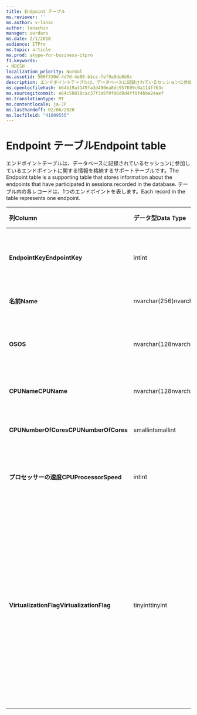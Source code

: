 ```yaml
---
title: Endpoint テーブル
ms.reviewer: ''
ms.author: v-lanac
author: lanachin
manager: serdars
ms.date: 2/1/2018
audience: ITPro
ms.topic: article
ms.prod: skype-for-business-itpro
f1.keywords:
- NOCSH
localization_priority: Normal
ms.assetid: 500f330d-4d7d-4e88-b1cc-fef9a9de6b5c
description: エンドポイントテーブルは、データベースに記録されているセッションに参加しているエンドポイントに関する情報を格納するサポートテーブルです。 テーブル内の各レコードは、1つのエンドポイントを表します。
ms.openlocfilehash: b64b19a3149fa3d490ea8dc957699c0a114f763c
ms.sourcegitcommit: e64c50818cac37f3d6f0f96d0d4ff0f4bba24aef
ms.translationtype: MT
ms.contentlocale: ja-JP
ms.lasthandoff: 02/06/2020
ms.locfileid: "41809555"
---
```

# <a name="endpoint-table"></a><span data-ttu-id="2f04b-104">Endpoint テーブル</span><span class="sxs-lookup"><span data-stu-id="2f04b-104">Endpoint table</span></span>
 
<span data-ttu-id="2f04b-105">エンドポイントテーブルは、データベースに記録されているセッションに参加しているエンドポイントに関する情報を格納するサポートテーブルです。</span><span class="sxs-lookup"><span data-stu-id="2f04b-105">The Endpoint table is a supporting table that stores information about the endpoints that have participated in sessions recorded in the database.</span></span> <span data-ttu-id="2f04b-106">テーブル内の各レコードは、1つのエンドポイントを表します。</span><span class="sxs-lookup"><span data-stu-id="2f04b-106">Each record in the table represents one endpoint.</span></span>
  
|<span data-ttu-id="2f04b-107">**列**</span><span class="sxs-lookup"><span data-stu-id="2f04b-107">**Column**</span></span>|<span data-ttu-id="2f04b-108">**データ型**</span><span class="sxs-lookup"><span data-stu-id="2f04b-108">**Data Type**</span></span>|<span data-ttu-id="2f04b-109">**キー/インデックス**</span><span class="sxs-lookup"><span data-stu-id="2f04b-109">**Key/Index**</span></span>|<span data-ttu-id="2f04b-110">**詳細**</span><span class="sxs-lookup"><span data-stu-id="2f04b-110">**Details**</span></span>|
|:-----|:-----|:-----|:-----|
|<span data-ttu-id="2f04b-111">**EndpointKey**</span><span class="sxs-lookup"><span data-stu-id="2f04b-111">**EndpointKey**</span></span> <br/> |<span data-ttu-id="2f04b-112">int</span><span class="sxs-lookup"><span data-stu-id="2f04b-112">int</span></span>  <br/> |<span data-ttu-id="2f04b-113">Primary</span><span class="sxs-lookup"><span data-stu-id="2f04b-113">Primary</span></span>  <br/> |<span data-ttu-id="2f04b-114">このエンドポイントを識別する一意の番号です。</span><span class="sxs-lookup"><span data-stu-id="2f04b-114">Unique number identifying this endpoint.</span></span>  <br/> |
|<span data-ttu-id="2f04b-115">**名前**</span><span class="sxs-lookup"><span data-stu-id="2f04b-115">**Name**</span></span> <br/> |<span data-ttu-id="2f04b-116">nvarchar(256)</span><span class="sxs-lookup"><span data-stu-id="2f04b-116">nvarchar(256)</span></span>  <br/> |<span data-ttu-id="2f04b-117">一意</span><span class="sxs-lookup"><span data-stu-id="2f04b-117">Unique</span></span>  <br/> |<span data-ttu-id="2f04b-118">エンドポイント名。</span><span class="sxs-lookup"><span data-stu-id="2f04b-118">Endpoint name.</span></span>  <br/> |
|<span data-ttu-id="2f04b-119">**OS**</span><span class="sxs-lookup"><span data-stu-id="2f04b-119">**OS**</span></span> <br/> |<span data-ttu-id="2f04b-120">nvarchar(128</span><span class="sxs-lookup"><span data-stu-id="2f04b-120">nvarchar(128)</span></span>  <br/> | <br/> |<span data-ttu-id="2f04b-121">エンドポイントのオペレーティングシステム (OS)。</span><span class="sxs-lookup"><span data-stu-id="2f04b-121">Operating system (OS) of the endpoint.</span></span>  <br/> |
|<span data-ttu-id="2f04b-122">**CPUName**</span><span class="sxs-lookup"><span data-stu-id="2f04b-122">**CPUName**</span></span> <br/> |<span data-ttu-id="2f04b-123">nvarchar(128</span><span class="sxs-lookup"><span data-stu-id="2f04b-123">nvarchar(128)</span></span>  <br/> ||<span data-ttu-id="2f04b-124">エンドポイントの CPU 名。</span><span class="sxs-lookup"><span data-stu-id="2f04b-124">CPU name of the endpoint.</span></span>  <br/> |
|<span data-ttu-id="2f04b-125">**CPUNumberOfCores**</span><span class="sxs-lookup"><span data-stu-id="2f04b-125">**CPUNumberOfCores**</span></span> <br/> |<span data-ttu-id="2f04b-126">smallint</span><span class="sxs-lookup"><span data-stu-id="2f04b-126">smallint</span></span>  <br/> ||<span data-ttu-id="2f04b-127">エンドポイントの CPU コアの数。</span><span class="sxs-lookup"><span data-stu-id="2f04b-127">Number of CPU cores of the endpoint.</span></span>  <br/> |
|<span data-ttu-id="2f04b-128">**プロセッサーの速度**</span><span class="sxs-lookup"><span data-stu-id="2f04b-128">**CPUProcessorSpeed**</span></span> <br/> |<span data-ttu-id="2f04b-129">int</span><span class="sxs-lookup"><span data-stu-id="2f04b-129">int</span></span>  <br/> ||<span data-ttu-id="2f04b-130">エンドポイントの CPU プロセッサの速度。</span><span class="sxs-lookup"><span data-stu-id="2f04b-130">CPU processor speed of the endpoint.</span></span>  <br/> |
|<span data-ttu-id="2f04b-131">**VirtualizationFlag**</span><span class="sxs-lookup"><span data-stu-id="2f04b-131">**VirtualizationFlag**</span></span> <br/> |<span data-ttu-id="2f04b-132">tinyint</span><span class="sxs-lookup"><span data-stu-id="2f04b-132">tinyint</span></span>  <br/> || <span data-ttu-id="2f04b-133">システムが仮想環境で実行されているかどうかを示すビットフラグ。</span><span class="sxs-lookup"><span data-stu-id="2f04b-133">Bit flag that indicates if the system is running in a virtualized environment:</span></span> <br/>  <span data-ttu-id="2f04b-134">0x0000-なし</span><span class="sxs-lookup"><span data-stu-id="2f04b-134">0x0000 - None</span></span> <br/>  <span data-ttu-id="2f04b-135">0x0001-HyperV</span><span class="sxs-lookup"><span data-stu-id="2f04b-135">0x0001 - HyperV</span></span> <br/>  <span data-ttu-id="2f04b-136">0x0002-ヴイエムウェア</span><span class="sxs-lookup"><span data-stu-id="2f04b-136">0x0002 - VMWare</span></span> <br/>  <span data-ttu-id="2f04b-137">0x0004-仮想 PC</span><span class="sxs-lookup"><span data-stu-id="2f04b-137">0x0004 - Virtual PC</span></span> <br/>  <span data-ttu-id="2f04b-138">0x0008-Xen PC</span><span class="sxs-lookup"><span data-stu-id="2f04b-138">0x0008 - Xen PC</span></span> <br/> |
   

